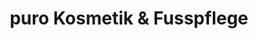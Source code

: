 ---
title: "puro Kosmetik & Fusspflege"
url: /essen/puro-kosmetik-und-fusspflege/
shop: Kosmetik
---